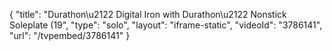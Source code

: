 {
    "title": "Durathon\u2122 Digital Iron with Durathon\u2122 Nonstick Soleplate (19",
    "type": "solo",
    "layout": "iframe-static",
    "videoId": "3786141",
    "url": "\/tvpembed\/3786141"
}